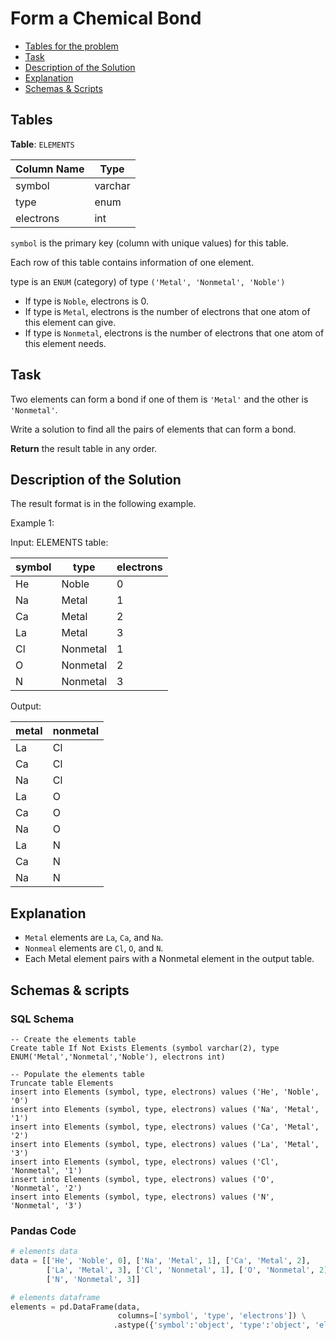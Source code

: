 # Form a Chemical Bond

- [Tables for the problem](#tables)
- [Task](#task)
- [Description of the Solution](#description-of-the-solution)
- [Explanation](#explanation)
- [Schemas & Scripts](#schemas--scripts)

## Tables 

**Table**: `ELEMENTS`

| Column Name | Type    |
|-------------|---------|
| symbol      | varchar |
| type        | enum    |
| electrons   | int     |

`symbol` is the primary key (column with unique values) for this table.

Each row of this table contains information of one element.

type is an `ENUM` (category) of type `('Metal', 'Nonmetal', 'Noble')`
 - If type is `Noble`, electrons is 0.
 - If type is `Metal`, electrons is the number of electrons that one atom of this element can give.
 - If type is `Nonmetal`, electrons is the number of electrons that one atom of this element needs.

## Task

Two elements can form a bond if one of them is `'Metal'` and the other is `'Nonmetal'`.

Write a solution to find all the pairs of elements that can form a bond.

**Return** the result table in any order.

## Description of the Solution ##

The result format is in the following example.

Example 1:

Input: 
ELEMENTS table:

| symbol | type     | electrons |
|--------|----------|-----------|
| He     | Noble    | 0         |
| Na     | Metal    | 1         |
| Ca     | Metal    | 2         |
| La     | Metal    | 3         |
| Cl     | Nonmetal | 1         |
| O      | Nonmetal | 2         |
| N      | Nonmetal | 3         |

Output: 

| metal | nonmetal |
|-------|----------|
| La    | Cl       |
| Ca    | Cl       |
| Na    | Cl       |
| La    | O        |
| Ca    | O        |
| Na    | O        |
| La    | N        |
| Ca    | N        |
| Na    | N        |

## Explanation ##

- `Metal` elements are `La`, `Ca`, and `Na`.
- `Nonmeal` elements are `Cl`, `O`, and `N`.
- Each Metal element pairs with a Nonmetal element in the output table.

## Schemas & scripts

### SQL Schema

```genericsql
-- Create the elements table
Create table If Not Exists Elements (symbol varchar(2), type ENUM('Metal','Nonmetal','Noble'), electrons int)

-- Populate the elements table    
Truncate table Elements
insert into Elements (symbol, type, electrons) values ('He', 'Noble', '0')
insert into Elements (symbol, type, electrons) values ('Na', 'Metal', '1')
insert into Elements (symbol, type, electrons) values ('Ca', 'Metal', '2')
insert into Elements (symbol, type, electrons) values ('La', 'Metal', '3')
insert into Elements (symbol, type, electrons) values ('Cl', 'Nonmetal', '1')
insert into Elements (symbol, type, electrons) values ('O', 'Nonmetal', '2')
insert into Elements (symbol, type, electrons) values ('N', 'Nonmetal', '3')
```

### Pandas Code

```python
# elements data
data = [['He', 'Noble', 0], ['Na', 'Metal', 1], ['Ca', 'Metal', 2], 
        ['La', 'Metal', 3], ['Cl', 'Nonmetal', 1], ['O', 'Nonmetal', 2], 
        ['N', 'Nonmetal', 3]]

# elements dataframe
elements = pd.DataFrame(data, 
                        columns=['symbol', 'type', 'electrons']) \
                       .astype({'symbol':'object', 'type':'object', 'electrons':'Int64'})
```